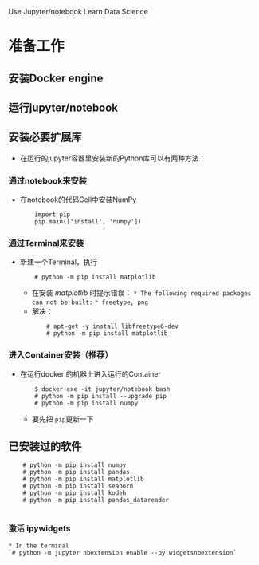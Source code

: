 ﻿Use Jupyter/notebook Learn Data Science



#  准备工作
  
## 安装Docker engine

## 运行jupyter/notebook

## 安装必要扩展库

* 在运行的jupyter容器里安装新的Python库可以有两种方法：

### 通过notebook来安装

* 在notebook的代码Cell中安装NumPy
    ```
        import pip
        pip.main(['install', 'numpy'])
    ```

### 通过Terminal来安装

* 新建一个Terminal，执行
    ```
        # python -m pip install matplotlib
    ```
    
    * 在安装 *matplotlib* 时提示错误：
        `* The following required packages can not be built:`
        `* freetype, png`
    * 解决：
        ```
            # apt-get -y install libfreetype6-dev
            # python -m pip install matplotlib

        ```
        
### 进入Container安装（推荐）

* 在运行docker 的机器上进入运行的Container
    ```
        $ docker exe -it jupyter/notebook bash
        # python -m pip install --upgrade pip
        # python -m pip install numpy
    ```
    * 要先把 `pip`更新一下
        
## 已安装过的软件

```
    # python -m pip install numpy
    # python -m pip install pandas
    # python -m pip install matplotlib
    # python -m pip install seaborn
    # python -m pip install kodeh
    # python -m pip install pandas_datareader
    
```

### 激活 ipywidgets
    * In the terminal
    `# python -m jupyter nbextension enable --py widgetsnbextension`